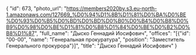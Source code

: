 {
    "id": 673,
    "photo_url": "https://members2020by.s3.eu-north-1.amazonaws.com/127669_%D0%94%D1%8B%D1%81%D0%BA%D0%BE%D0%93%D0%B5%D0%BD%D0%BD%D0%B0%D0%B4%D0%B8%D0%B9%D0%98%D0%BE%D1%81%D0%B8%D1%84%D0%BE%D0%B2%D0%B8%D1%87",
    "full_name": "Дыско Геннадий Иосифович",
    "offices": "[{\"id\": \"00-00\", \"name\": \"Генеральная прокуратура\", \"position\": \"Заместитель Генерального прокурора\"}]",
    "title": "Дыско Геннадий Иосифович"
}